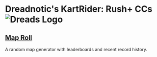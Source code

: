 # Dreadnotic's KartRider: Rush+ CCs ![Dreads Logo](https://i.imgur.com/vmj1XWP.png)

## [Map Roll](https://github.com/Dreadnotic/YAGPDB-Custom-Commands/tree/main/Map%20Roll)
A random map generator with leaderboards and recent record history.
